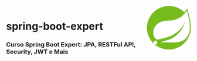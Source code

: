 <img align="right" alt="Spring" width="120" src="https://github.com/devicons/devicon/blob/master/icons/spring/spring-original.svg">

# spring-boot-expert

<h3>Curso Spring Boot Expert: JPA, RESTFul API, Security, JWT e Mais</h3>
<br>
